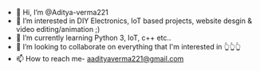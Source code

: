 - 👋 Hi, I’m @Aditya-verma221
- 👀 I’m interested in DIY Electronics, IoT based projects, website desgin & video editing/animation ;)
- 🌱 I’m currently learning Python 3, IoT, c++ etc..
- 💞️ I’m looking to collaborate on everything that I'm interested in 👆👆👆
- 📫 How to reach me- aadityaverma221@gmail.com

<!---
Aditya-verma221/Aditya-verma221 is a ✨ special ✨ repository because its `README.md` (this file) appears on your GitHub profile.
You can click the Preview link to take a look at your changes.
--->
